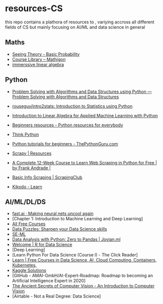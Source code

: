 # resources-CS
this repo contains a plathora of resources to , variying accross all different fields of CS but mainly focusing on AI/ML and data science in general

## Maths
- [Seeing Theory - Basic Probability](https://seeing-theory.brown.edu/basic-probability/index.html)
- [Course Library – Mathigon](https://mathigon.org/courses)
- [immerssive linear algebra](http://immersivemath.com/ila/index.html)


## Python
- [Problem Solving with Algorithms and Data Structures using Python — Problem Solving with Algorithms and Data Structures](https://runestone.academy/runestone/books/published/pythonds/index.html#problem-solving-with-algorithms-and-data-structures-using-python)
- [rouseguy/intro2stats: Introduction to Statistics using Python](https://github.com/rouseguy/intro2stats)
- [Introduction to Linear Algebra for Applied Machine Learning with Python](http://immersivemath.com/ila/index.html)
- [Beginners resources - Python resources for everybody](https://learnbyexample.github.io/py_resources/beginners.html#projects)
- [Think Python](https://greenteapress.com/thinkpython/html/index.html)
- [Python tutorials for beginners - ThePythonGuru.com](https://thepythonguru.com/)
- [Scrapy | Resources](https://scrapy.org/resources/)
- [A Complete 12-Week Course to Learn Web Scraping in Python for Free | by Frank Andrade |](https://medium.com/geekculture/a-complete-12-week-course-to-learn-web-scraping-in-python-for-free-659ed05deb00)
- [Basic Info Scraping | ScrapingClub](https://scrapingclub.com/exercise/detail_basic/)

- [Kikodo - Learn](https://www.kikodo.io/dashboard/)
##  AI/ML/DL/DS
- [fast.ai · Making neural nets uncool again](https://www.fast.ai/)
- [Chapter 1: Introduction to Machine Learning and Deep Learning]
- [All Free Courses](https://courses.analyticsvidhya.com/pages/all-free-courses)
- [Data Puzzles: Sharpen your Data Science skills](https://data-puzzles.com/)
- [SE-ML](https://se-ml.github.io/practices/)
- [Data Analysis with Python: Zero to Pandas | Jovian.ml](https://jovian.ml/learn/data-analysis-with-python-zero-to-pandas)
- [Welcome | R for Data Science](https://r4ds.had.co.nz/)
- [Deep Learning]
- [Learn Python For Data Science (Course I) - The Click Reader]
- [Learn | Free Courses in Data Science, AI, Cloud Computing, Containers, Kubernetes,](https://cognitiveclass.ai/learn)
- [Kaggle Solutions](https://farid.one/kaggle-solutions/)
- [GitHub - AMAI-GmbH/AI-Expert-Roadmap: Roadmap to becoming an Artificial Intelligence Expert in 2020]
- [The Ancient Secrets of Computer Vision - An Introduction to Computer Vision](https://pjreddie.com/courses/computer-vision/)
- [Airtable - Not a Real Degree: Data Science]

